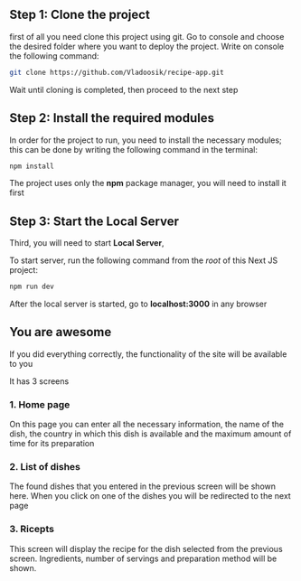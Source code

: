 ## Step 1: Clone the project
first of all you need clone this project using git.
Go to console and choose the  desired folder where you want to deploy the project. 
Write on console the following command:

```bash
git clone https://github.com/Vladoosik/recipe-app.git
```

Wait until cloning is completed, then proceed to the next step


## Step 2: Install the required modules
In order for the project to run, you need to install the necessary modules; this
can be done by writing the following command in the terminal:

```bash
npm install
```
The project uses only the **npm** package manager, you will need to install it first

## Step 3: Start the Local Server

Third, you will need to start **Local Server**,

To start server, run the following command from the _root_ of this Next JS project:

```bash
npm run dev 
```
After the local server is started, go to **localhost:3000** in any browser

## You are awesome


If you did everything correctly, the functionality of the site will be available to you 

It has 3 screens 

### 1. Home page

On this page you can enter all the necessary information, the name of the dish, the country in which this dish is available and the maximum amount of time for its preparation

### 2. List of dishes

The found dishes that you entered in the previous screen will be shown here. When you click on one of the dishes you will be redirected to the next page

### 3. Ricepts

This screen will display the recipe for the dish selected from the previous screen. Ingredients, number of servings and preparation method will be shown.